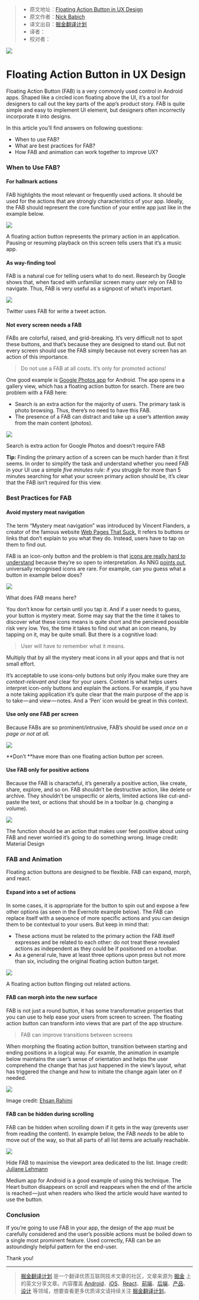 > * 原文地址：[Floating Action Button in UX Design](https://uxplanet.org/floating-action-button-in-ux-design-7dd06e49144e)
> * 原文作者：[Nick Babich](https://uxplanet.org/@101)
> * 译文出自：[掘金翻译计划](https://github.com/xitu/gold-miner)
> * 译者：
> * 校对者：

![](https://cdn-images-1.medium.com/max/800/1*0qLDFA-7qPANEMKO6xCEtw.png)

# Floating Action Button in UX Design #

Floating Action Button (FAB) is a very commonly used control in Android apps. Shaped like a circled icon floating above the UI, it’s a tool for designers to call out the key parts of the app’s product story. FAB is quite simple and easy to implement UI element, but designers often incorrectly incorporate it into designs.

In this article you’ll find answers on following questions:

- When to use FAB?
- What are best practices for FAB?
- How FAB and animation can work together to improve UX?

### When to Use FAB? ###

#### For hallmark actions ####

FAB highlights the most relevant or frequently used actions. It should be used for the actions that are strongly characteristics of your app. Ideally, the FAB should represent the core function of your entire app just like in the example below.

![](https://cdn-images-1.medium.com/max/800/1*fV1xkVAU9VS-jmoydI5TDw.jpeg)

A floating action button represents the primary action in an application. Pausing or resuming playback on this screen tells users that it’s a music app.

#### As way-finding tool ####

FAB is a natural cue for telling users what to do next. Research by Google shows that, when faced with unfamiliar screen many user rely on FAB to navigate. Thus, FAB is very useful as a signpost of what’s important.

![](https://cdn-images-1.medium.com/max/800/1*NrhEXDLgvSfLoUs24KiY0A.png)

Twitter uses FAB for write a tweet action.

#### Not every screen needs a FAB ####

FABs are colorful, raised, and grid-breaking. It’s very difficult not to spot these buttons, and that’s because they are designed to stand out. But not every screen should use the FAB simply because not every screen has an action of this importance.

> Do not use a FAB at all costs. It’s only for promoted actions!

One good example is [Google Photos app](https://play.google.com/store/apps/details?id=com.google.android.apps.photos&amp;hl=en) for Android. The app opens in a gallery view, which has a floating action button for search. There are two problem with a FAB here:

- Search is an extra action for the majority of users. The primary task is photo browsing. Thus, there’s no need to have this FAB.
- The presence of a FAB can distract and take up a user’s attention away from the main content (photos).

![](https://cdn-images-1.medium.com/max/800/1*9TQLyWdW0Jo4kjkjQh4BKA.png)

Search is extra action for Google Photos and doesn’t require FAB

**Tip:** Finding the primary action of a screen can be much harder than it first seems. In order to simplify the task and understand whether you need FAB in your UI use a simple *five minutes rule: i*f you struggle for more than 5 minutes searching for what your screen primary action should be, it’s clear that the FAB isn’t required for this view.

### Best Practices for FAB ###

#### Avoid mystery meat navigation ####

The term “Mystery meat navigation” was introduced by Vincent Flanders, a creator of the famous website [Web Pages That Suck.](https://en.wikipedia.org/wiki/Mystery_meat_navigation)  It refers to buttons or links that don’t explain to you what they do. Instead, users have to tap on them to find out.

FAB is an icon-only button and the problem is that [icons are really hard to understand](http://uxmyths.com/post/715009009/myth-icons-enhance-usability) because they’re so open to interpretation. As NNG [points out](https://www.nngroup.com/articles/icon-usability/), universally recognised icons are rare. For example, can you guess what a button in example below does?

![](https://cdn-images-1.medium.com/max/800/1*p6e4Z9F353Fj-U_gSnnzYg.png)

What does FAB means here?

You don’t know for certain until you tap it. And if a user needs to guess, your button is mystery meat. Some may say that the the time it takes to discover what these icons means is quite short and the percieved possible risk very low. Yes, the time it takes to find out what an icon means, by tapping on it, may be quite small. But there is a cognitive load:

> User will have to remember what it means.

Multiply that by all the mystery meat icons in all your apps and that is not small effort.

It’s acceptable to use icons-only buttons but only ifyou make sure they are *context-relevant and* clear for your users. Context is what helps users interpret icon-only buttons and explain the actions. For example, if you have a note taking application it’s quite clear that the main purpose of the app is to take — and view — notes. And a ‘Pen’ icon would be great in this context.

#### Use only one FAB per screen ####

Because FABs are so prominent/intrusive, FAB’s should be used *once on a page or not at all.*

![](https://cdn-images-1.medium.com/max/800/1*ONI398PyIgulggs6TEmg5Q.png)

**Don’t **have more than one floating action button per screen.

#### Use FAB only for positive actions ####

Because the FAB is characteful, it’s generally a positive action, like create, share, explore, and so on. FAB shouldn’t be destructive action, like delete or archive. They shouldn’t be unspecific or alerts, limited actions like cut-and-paste the text, or actions that should be in a toolbar (e.g. changing a volume).

![](https://cdn-images-1.medium.com/max/1000/1*2v9CL54h2AQfp-mMV_O4iQ.png)

The function should be an action that makes user feel positive about using FAB and never worried it’s going to do something wrong. Image credit: Material Design

### FAB and Animation ###

Floating action buttons are designed to be flexible. FAB can expand, morph, and react.

#### Expand into a set of actions ####

In some cases, it is appropriate for the button to spin out and expose a few other options (as seen in the Evernote example below). The FAB can replace itself with a sequence of more specific actions and you can design them to be contextual to your users. But keep in mind that:

- These actions must be related to the primary action the FAB itself expresses and be related to each other: do not treat these revealed actions as independent as they could be if positioned on a toolbar.
- As a general rule, have at least three options upon press but not more than six, including the original floating action button target.

![](https://cdn-images-1.medium.com/max/800/1*mjNKHpgABoV0gG72hfHMCQ.gif)

A floating action button flinging out related actions.

#### FAB can morph into the new surface ####

FAB is not just a round button, it has some transformative properties that you can use to help ease your users from screen to screen. The floating action button can transform into views that are part of the app structure.

> FAB can improve transitions between screens

When morphing the floating action button, transition between starting and ending positions in a logical way. For examle, the animation in example below maintains the user’s sense of orientation and helps the user comprehend the change that has just happened in the view’s layout, what has triggered the change and how to initiate the change again later on if needed.

![](https://cdn-images-1.medium.com/max/800/1*jSCtVcpUQnYNwxck1Pcp1w.gif)

Image credit: [Ehsan Rahimi](https://dribbble.com/EhsanCinematic) 

#### FAB can be hidden during scrolling ####

FAB can be hidden when scrolling down if it gets in the way (prevents user from reading the content). In example below, the FAB *needs* to be able to move out of the way, so that all parts of all list items are actually reachable.

![](https://cdn-images-1.medium.com/max/800/1*fUdO6yS6KkNX7m-vXuzqWA.gif)

Hide FAB to maximise the viewport area dedicated to the list. Image credit: [Juliane Lehmann](https://lambdasoup.com/post/fab_behavior_sync_appbarlayout/) 

Medium app for Android is a good example of using this technique. The Heart button disappears on scroll and reappears when the end of the article is reached — just when readers who liked the article would have wanted to use the button.

### Conclusion ###

If you’re going to use FAB in your app, the design of the app must be carefully considered and the user’s possible actions must be boiled down to a single most prominent feature. Used correctly, FAB can be an astoundingly helpful pattern for the end-user.

Thank you!


---

> [掘金翻译计划](https://github.com/xitu/gold-miner) 是一个翻译优质互联网技术文章的社区，文章来源为 [掘金](https://juejin.im) 上的英文分享文章。内容覆盖 [Android](https://github.com/xitu/gold-miner#android)、[iOS](https://github.com/xitu/gold-miner#ios)、[React](https://github.com/xitu/gold-miner#react)、[前端](https://github.com/xitu/gold-miner#前端)、[后端](https://github.com/xitu/gold-miner#后端)、[产品](https://github.com/xitu/gold-miner#产品)、[设计](https://github.com/xitu/gold-miner#设计) 等领域，想要查看更多优质译文请持续关注 [掘金翻译计划](https://github.com/xitu/gold-miner)。

